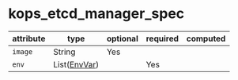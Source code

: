 # kops_etcd_manager_spec

| attribute | type | optional | required | computed |
| --- | --- | --- | --- | --- |
| `image` | String | Yes |  |  |
| `env` | List([EnvVar](./EnvVar.md)) |  | Yes |  |
